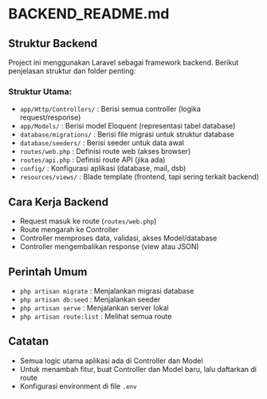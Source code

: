 # BACKEND_README.md

## Struktur Backend

Project ini menggunakan Laravel sebagai framework backend. Berikut penjelasan struktur dan folder penting:

### Struktur Utama:
- `app/Http/Controllers/` : Berisi semua controller (logika request/response)
- `app/Models/` : Berisi model Eloquent (representasi tabel database)
- `database/migrations/` : Berisi file migrasi untuk struktur database
- `database/seeders/` : Berisi seeder untuk data awal
- `routes/web.php` : Definisi route web (akses browser)
- `routes/api.php` : Definisi route API (jika ada)
- `config/` : Konfigurasi aplikasi (database, mail, dsb)
- `resources/views/` : Blade template (frontend, tapi sering terkait backend)

## Cara Kerja Backend
- Request masuk ke route (`routes/web.php`)
- Route mengarah ke Controller
- Controller memproses data, validasi, akses Model/database
- Controller mengembalikan response (view atau JSON)

## Perintah Umum
- `php artisan migrate` : Menjalankan migrasi database
- `php artisan db:seed` : Menjalankan seeder
- `php artisan serve` : Menjalankan server lokal
- `php artisan route:list` : Melihat semua route

## Catatan
- Semua logic utama aplikasi ada di Controller dan Model
- Untuk menambah fitur, buat Controller dan Model baru, lalu daftarkan di route
- Konfigurasi environment di file `.env` 